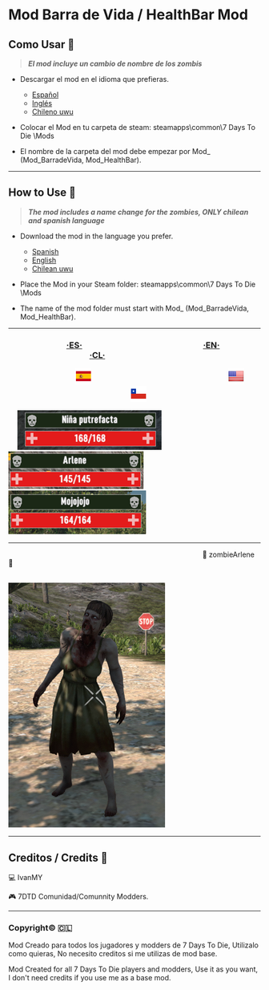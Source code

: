 # Mod Barra de Vida / HealthBar Mod

## Como Usar 🔨

> ***El mod incluye un cambio de nombre de los zombis***

- Descargar el mod en el idioma que prefieras.
     - [Español](https://storage.googleapis.com/drive-bulk-export-anonymous/20240818T174714.629Z/4133399871716478688/69d7fd8a-4354-43b7-933b-84bb85aa50d0/1/f9dae3c2-e97c-4786-91dd-4b47edc9202f?authuser)
     - [Inglés](https://storage.googleapis.com/drive-bulk-export-anonymous/20240818T174615.425Z/4133399871716478688/2809b4de-3c8a-467d-89f2-c6ba1d8a2988/1/88163db0-d1f2-4c2b-b1cc-b15a861f04c0?authuser)
     - [Chileno uwu](https://storage.googleapis.com/drive-bulk-export-anonymous/20240818T174016.138Z/4133399871716478688/78a98c17-e732-442f-9428-3170193aaa86/1/3b152c51-8a3f-436e-8016-75d6c0337329?authuser)

-  Colocar el Mod en tu carpeta de steam:  steamapps\common\7 Days To Die \Mods

-  El nombre de la carpeta del mod debe empezar por Mod_ (Mod_BarradeVida, Mod_HealthBar).

------------

## How to Use 🔨

> ***The mod includes a name change for the zombies, ONLY chilean and spanish language***

- Download the mod in the language you prefer.
     - [Spanish](https://storage.googleapis.com/drive-bulk-export-anonymous/20240818T174714.629Z/4133399871716478688/69d7fd8a-4354-43b7-933b-84bb85aa50d0/1/f9dae3c2-e97c-4786-91dd-4b47edc9202f?authuser)
     - [English](https://storage.googleapis.com/drive-bulk-export-anonymous/20240818T174615.425Z/4133399871716478688/2809b4de-3c8a-467d-89f2-c6ba1d8a2988/1/88163db0-d1f2-4c2b-b1cc-b15a861f04c0?authuser)
     - [Chilean uwu](https://storage.googleapis.com/drive-bulk-export-anonymous/20240818T174016.138Z/4133399871716478688/78a98c17-e732-442f-9428-3170193aaa86/1/3b152c51-8a3f-436e-8016-75d6c0337329?authuser)

- Place the Mod in your Steam folder: steamapps\common\7 Days To Die \Mods

- The name of the mod folder must start with Mod_ (Mod_BarradeVida, Mod_HealthBar).

------------

### &nbsp; &nbsp; &emsp; &emsp; &emsp; &ensp;  &nbsp; &ensp;  &nbsp; [·ES·](https://storage.googleapis.com/drive-bulk-export-anonymous/20240818T174714.629Z/4133399871716478688/69d7fd8a-4354-43b7-933b-84bb85aa50d0/1/f9dae3c2-e97c-4786-91dd-4b47edc9202f?authuser)  &nbsp;  &nbsp; &emsp; &emsp; &emsp; &ensp; &nbsp; &emsp; &emsp; &emsp; &emsp;   &emsp; &emsp; &emsp;  [·EN·](https://storage.googleapis.com/drive-bulk-export-anonymous/20240818T174615.425Z/4133399871716478688/2809b4de-3c8a-467d-89f2-c6ba1d8a2988/1/88163db0-d1f2-4c2b-b1cc-b15a861f04c0?authuser)  &emsp; &ensp; &emsp; &emsp; &emsp; &emsp;  &emsp; &emsp; &emsp; &emsp; &emsp; &emsp; [·CL·](https://storage.googleapis.com/drive-bulk-export-anonymous/20240818T174016.138Z/4133399871716478688/78a98c17-e732-442f-9428-3170193aaa86/1/3b152c51-8a3f-436e-8016-75d6c0337329?authuser)

 &emsp; &emsp; &emsp; &emsp; &emsp; &emsp; &ensp; &nbsp; &nbsp; [![](https://github.com/ivanmy-dev/7DTD-MODS-IVANMY/blob/main/Imagenes/Spain_flags_flag_8858.png)]() &emsp; &emsp; &emsp; &emsp; &emsp; &emsp; &emsp; &emsp; &emsp; &emsp; &emsp; &ensp; &nbsp; &nbsp; &nbsp; &nbsp; &ensp; &emsp; [![](https://github.com/ivanmy-dev/7DTD-MODS-IVANMY/blob/main/Imagenes/unitedstates_flags_flag_9093.png)]()
 &emsp; &emsp; &emsp; &emsp; &emsp; &emsp; &emsp; &emsp; &emsp; &emsp; &emsp; &emsp; &emsp; &emsp; &ensp; [![](https://github.com/ivanmy-dev/7DTD-MODS-IVANMY/blob/main/Imagenes/Chile_flags_flag_9029.png)]() 

 &emsp; ![](https://raw.githubusercontent.com/ivanmy-dev/7DTD-MODS-IVANMY/main/Imagenes/ES%20Barra%20de%20Vida%20%2B%20Nombre%20Zombis.png) &emsp; &emsp; &emsp; ![](https://raw.githubusercontent.com/ivanmy-dev/7DTD-MODS-IVANMY/main/Imagenes/EN%20HealthBar%20%2B%20ZombiesNames.png)  &emsp; &emsp; &emsp; ![](https://raw.githubusercontent.com/ivanmy-dev/7DTD-MODS-IVANMY/main/Imagenes/CL%20Barra%20de%20Vida%20%2B%20Nombres%20Zombis.png)

------------

&emsp; &emsp; &emsp; &emsp; &emsp; &emsp; &emsp; &emsp; &emsp; &emsp; &emsp; &emsp; &emsp; &emsp; &emsp; &emsp; &emsp; &emsp; &emsp; &emsp; &emsp; &ensp; 🧟 zombieArlene 🧟

&nbsp; &ensp; &ensp; &nbsp; &nbsp; &emsp; &emsp; &emsp; &emsp; &emsp; &emsp; &ensp; &nbsp; &nbsp; &emsp; &emsp; &emsp; &emsp; &emsp; &emsp; &ensp; &nbsp; &nbsp; ![](https://raw.githubusercontent.com/ivanmy-dev/7DTD-MODS-IVANMY/main/Imagenes/zombieArlene.png)

------------

## Creditos / Credits 🧾

💻 IvanMY

🎮 7DTD Comunidad/Comunnity Modders.

------------

### Copyright© 🇨🇱 

Mod Creado para todos los jugadores y modders de 7 Days To Die, Utilizalo como quieras, No necesito creditos si me utilizas de mod base.

Mod Created for all 7 Days To Die players and modders, Use it as you want, I don't need credits if you use me as a base mod.
